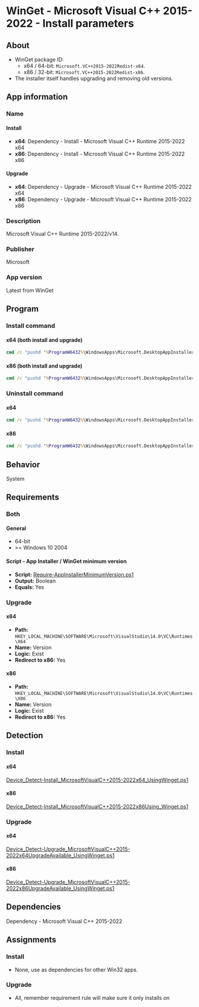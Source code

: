 # WinGet - Microsoft Visual C++ 2015-2022 - Install parameters

## About

* WinGet package ID:
  * x64 / 64-bit: `Microsoft.VC++2015-2022Redist-x64`.
  * x86 / 32-bit: `Microsoft.VC++2015-2022Redist-x86`.
* The installer itself handles upgrading and removing old versions.

## App information

### Name

#### Install

* **x64**: Dependency - Install - Microsoft Visual C++ Runtime 2015-2022 x64
* **x86**: Dependency - Install - Microsoft Visual C++ Runtime 2015-2022 x86

#### Upgrade

* **x64**: Dependency - Upgrade - Microsoft Visual C++ Runtime 2015-2022 x64
* **x86**: Dependency - Upgrade - Microsoft Visual C++ Runtime 2015-2022 x86

### Description

Microsoft Visual C++ Runtime 2015-2022/v14.

### Publisher

Microsoft

### App version

Latest from WinGet

## Program

### Install command

#### x64 (both install and upgrade)

```bat
cmd /c "pushd "%ProgramW6432%\WindowsApps\Microsoft.DesktopAppInstaller_*_x64__8wekyb3d8bbwe" && winget.exe install --exact --id Microsoft.VC++2015-2022Redist-x64 --silent --source winget --accept-package-agreements --accept-source-agreements"
```

#### x86 (both install and upgrade)

```bat
cmd /c "pushd "%ProgramW6432%\WindowsApps\Microsoft.DesktopAppInstaller_*_x64__8wekyb3d8bbwe" && winget.exe install --exact --id Microsoft.VC++2015-2022Redist-x86 --silent --source winget --accept-package-agreements --accept-source-agreements"
```

### Uninstall command

#### x64

```bat
cmd /c "pushd "%ProgramW6432%\WindowsApps\Microsoft.DesktopAppInstaller_*_x64__8wekyb3d8bbwe" && winget.exe uninstall --exact --id Microsoft.VC++2015-2022Redist-x64 --silent --source winget --accept-source-agreements"
```

#### x86

```bat
cmd /c "pushd "%ProgramW6432%\WindowsApps\Microsoft.DesktopAppInstaller_*_x64__8wekyb3d8bbwe" && winget.exe uninstall --exact --id Microsoft.VC++2015-2022Redist-x86 --silent --source winget --accept-source-agreements"
```

## Behavior

System

## Requirements

### Both

#### General

* 64-bit
* \>= Windows 10 2004

#### Script - App Installer / WinGet minimum version

* **Script:** [Require-AppInstallerMinimumVersion.ps1](./../../Common/Require-AppInstallerMinimumVersion.ps1)
* **Output:** Boolean
* **Equals:** Yes

### Upgrade

#### x64

* **Path:** `HKEY_LOCAL_MACHINE\SOFTWARE\Microsoft\VisualStudio\14.0\VC\Runtimes\X64`
* **Name:** Version
* **Logic:** Exist
* **Redirect to x86:** Yes

#### x86

* **Path:** `HKEY_LOCAL_MACHINE\SOFTWARE\Microsoft\VisualStudio\14.0\VC\Runtimes\X86`
* **Name:** Version
* **Logic:** Exist
* **Redirect to x86:** Yes

## Detection

### Install

#### x64

[Device_Detect-Install_MicrosoftVisualC++2015-2022x64_UsingWinget.ps1](./Device_Detect-Install_MicrosoftVisualC++2015-2022x64_UsingWinget.ps1)

#### x86

[Device_Detect-Install_MicrosoftVisualC++2015-2022x86Using_Winget.ps1](./Device_Detect-Install_MicrosoftVisualC++2015-2022x86_UsingWinget.ps1)

### Upgrade

#### x64

[Device_Detect-Upgrade_MicrosoftVisualC++2015-2022x64UpgradeAvailable_UsingWinget.ps1](Device_Detect-Upgrade_MicrosoftVisualC++2015-2022x64UpgradeAvailable_UsingWinget.ps1)

#### x86

[Device_Detect-Upgrade_MicrosoftVisualC++2015-2022x86UpgradeAvailable_UsingWinget.ps1](./Device_Detect-Upgrade_MicrosoftVisualC++2015-2022x86UpgradeAvailable_UsingWinget.ps1)

## Dependencies

Dependency - Microsoft Visual C++ 2015-2022

## Assignments

### Install

* None, use as dependencies for other Win32 apps.

### Upgrade

* All, remember requirement rule will make sure it only installs on

